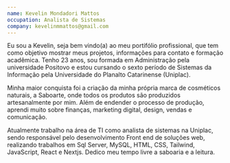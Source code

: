 ```yaml
---
name: Kevelin Mondadori Mattos
occupation: Analista de Sistemas
company: kevelinmmattos@gmail.com
---
```


Eu sou a Kevelin, seja bem vindo(a) ao meu portifólio profissional, que tem como objetivo mostrar meus projetos, informações para contato e formação acadêmica. Tenho 23 anos, sou formada em Administração pela universidade Positovo e estou cursando o sexto período de Sistemas da Informação pela
Universidade do Planalto Catarinense (Uniplac).

Minha maior conquista foi a criação da minha própria marca de cosméticos naturais, a Saboarte, onde todos os produtos são produzidos artesanalmente por mim. Além de endender o processo de produção, aprendi muito sobre finanças, marketing digital, design, vendas e comunicação.

Atualmente trabalho na área de TI como analista de sistemas na Uniplac, sendo responsável pelo desenvolvimento Front end de soluções web, realizando trabalhos em Sql Server, MySQL, HTML, CSS, Tailwind, JavaScript, React e Nextjs. Dedico meu tempo livre a saboaria e a leitura.
